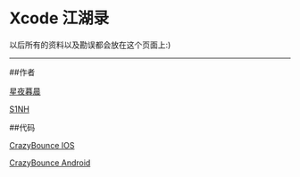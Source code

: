 # Xcode 江湖录

以后所有的资料以及勘误都会放在这个页面上:)

--------

##作者

[星夜暮晨](https://github.com/SemperIdem)

[S1NH](http://S1NH.com)

##代码

[CrazyBounce IOS](https://github.com/1-xing/CrazyBounce_IOS)

[CrazyBounce Android](https://github.com/1-xing/CrazyBounce_Android)


